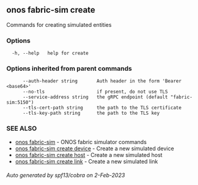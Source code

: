 <!--
SPDX-FileCopyrightText: 2019-present Open Networking Foundation <info@opennetworking.org>

SPDX-License-Identifier: Apache-2.0
-->

## onos fabric-sim create

Commands for creating simulated entities

### Options

```
  -h, --help   help for create
```

### Options inherited from parent commands

```
      --auth-header string       Auth header in the form 'Bearer <base64>'
      --no-tls                   if present, do not use TLS
      --service-address string   the gRPC endpoint (default "fabric-sim:5150")
      --tls-cert-path string     the path to the TLS certificate
      --tls-key-path string      the path to the TLS key
```

### SEE ALSO

* [onos fabric-sim](onos_fabric-sim.md)	 - ONOS fabric simulator commands
* [onos fabric-sim create device](onos_fabric-sim_create_device.md)	 - Create a new simulated device
* [onos fabric-sim create host](onos_fabric-sim_create_host.md)	 - Create a new simulated host
* [onos fabric-sim create link](onos_fabric-sim_create_link.md)	 - Create a new simulated link

###### Auto generated by spf13/cobra on 2-Feb-2023
